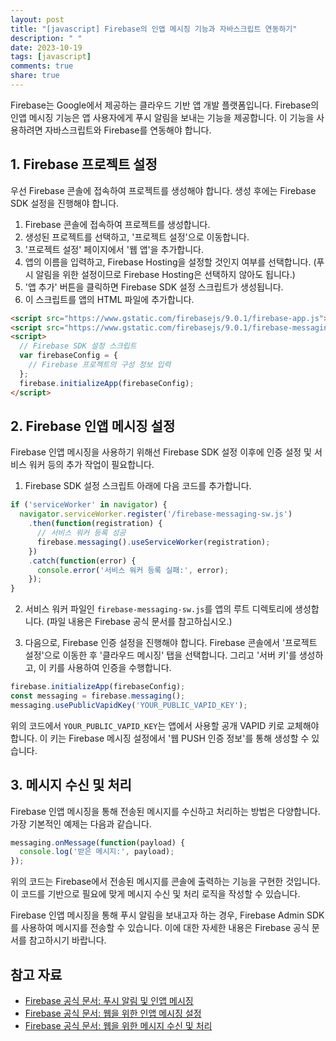 ```yaml
---
layout: post
title: "[javascript] Firebase의 인앱 메시징 기능과 자바스크립트 연동하기"
description: " "
date: 2023-10-19
tags: [javascript]
comments: true
share: true
---
```


Firebase는 Google에서 제공하는 클라우드 기반 앱 개발 플랫폼입니다. Firebase의 인앱 메시징 기능은 앱 사용자에게 푸시 알림을 보내는 기능을 제공합니다. 이 기능을 사용하려면 자바스크립트와 Firebase를 연동해야 합니다.

## 1. Firebase 프로젝트 설정

우선 Firebase 콘솔에 접속하여 프로젝트를 생성해야 합니다. 생성 후에는 Firebase SDK 설정을 진행해야 합니다.

1. Firebase 콘솔에 접속하여 프로젝트를 생성합니다.
2. 생성된 프로젝트를 선택하고, '프로젝트 설정'으로 이동합니다.
3. '프로젝트 설정' 페이지에서 '웹 앱'을 추가합니다.
4. 앱의 이름을 입력하고, Firebase Hosting을 설정할 것인지 여부를 선택합니다. (푸시 알림을 위한 설정이므로 Firebase Hosting은 선택하지 않아도 됩니다.)
5. '앱 추가' 버튼을 클릭하면 Firebase SDK 설정 스크립트가 생성됩니다.
6. 이 스크립트를 앱의 HTML 파일에 추가합니다.

```html
<script src="https://www.gstatic.com/firebasejs/9.0.1/firebase-app.js"></script>
<script src="https://www.gstatic.com/firebasejs/9.0.1/firebase-messaging.js"></script>
<script>
  // Firebase SDK 설정 스크립트
  var firebaseConfig = {
    // Firebase 프로젝트의 구성 정보 입력
  };
  firebase.initializeApp(firebaseConfig);
</script>
```

## 2. Firebase 인앱 메시징 설정

Firebase 인앱 메시징을 사용하기 위해선 Firebase SDK 설정 이후에 인증 설정 및 서비스 워커 등의 추가 작업이 필요합니다.

1. Firebase SDK 설정 스크립트 아래에 다음 코드를 추가합니다.

```javascript
if ('serviceWorker' in navigator) {
  navigator.serviceWorker.register('/firebase-messaging-sw.js')
    .then(function(registration) {
      // 서비스 워커 등록 성공
      firebase.messaging().useServiceWorker(registration);
    })
    .catch(function(error) {
      console.error('서비스 워커 등록 실패:', error);
    });
}
```

2. 서비스 워커 파일인 `firebase-messaging-sw.js`를 앱의 루트 디렉토리에 생성합니다. (파일 내용은 Firebase 공식 문서를 참고하십시오.)

3. 다음으로, Firebase 인증 설정을 진행해야 합니다. Firebase 콘솔에서 '프로젝트 설정'으로 이동한 후 '클라우드 메시징' 탭을 선택합니다. 그리고 '서버 키'를 생성하고, 이 키를 사용하여 인증을 수행합니다.

```javascript
firebase.initializeApp(firebaseConfig);
const messaging = firebase.messaging();
messaging.usePublicVapidKey('YOUR_PUBLIC_VAPID_KEY');
```

위의 코드에서 `YOUR_PUBLIC_VAPID_KEY`는 앱에서 사용할 공개 VAPID 키로 교체해야 합니다. 이 키는 Firebase 메시징 설정에서 '웹 PUSH 인증 정보'를 통해 생성할 수 있습니다.

## 3. 메시지 수신 및 처리

Firebase 인앱 메시징을 통해 전송된 메시지를 수신하고 처리하는 방법은 다양합니다. 가장 기본적인 예제는 다음과 같습니다.

```javascript
messaging.onMessage(function(payload) {
  console.log('받은 메시지:', payload);
});
```

위의 코드는 Firebase에서 전송된 메시지를 콘솔에 출력하는 기능을 구현한 것입니다. 이 코드를 기반으로 필요에 맞게 메시지 수신 및 처리 로직을 작성할 수 있습니다.

Firebase 인앱 메시징을 통해 푸시 알림을 보내고자 하는 경우, Firebase Admin SDK를 사용하여 메시지를 전송할 수 있습니다. 이에 대한 자세한 내용은 Firebase 공식 문서를 참고하시기 바랍니다.

## 참고 자료

- [Firebase 공식 문서: 푸시 알림 및 인앱 메시징](https://firebase.google.com/docs/cloud-messaging)
- [Firebase 공식 문서: 웹을 위한 인앱 메시징 설정](https://firebase.google.com/docs/web/fcm)
- [Firebase 공식 문서: 웹을 위한 메시지 수신 및 처리](https://firebase.google.com/docs/cloud-messaging/js/receive)